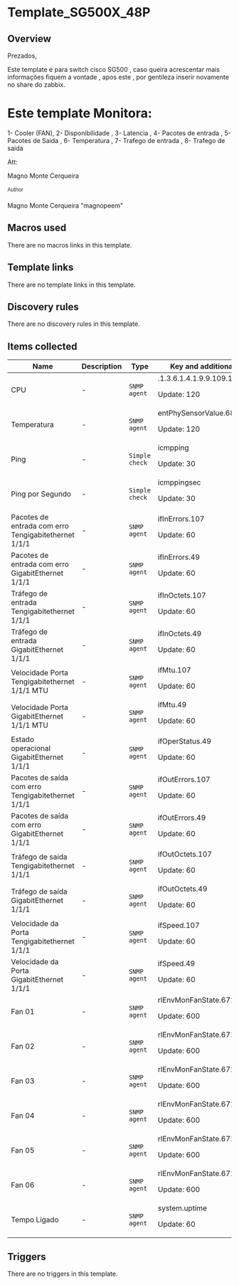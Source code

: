 # Template_SG500X_48P

## Overview

Prezados,


 Este template e para switch cisco SG500 , caso queira acrescentar mais informações fiquem a vontade , apos este , por gentileza inserir novamente no share do zabbix.


# Este template Monitora:


1- Cooler (FAN), 2- Disponibilidade , 3- Latencia , 4- Pacotes de entrada , 5- Pacotes de Saida , 6- Temperatura , 7- Trafego de entrada , 8- Trafego de saida


 Att:


 Magno Monte Cerqueira


<p style="margin: 0px 0px 1.5em; padding: 0px; border: 0px; outline: 0px; vertical-align: baseline; font-size: 12px; line-height: 1.5em; color: #1f2c33; font-family: arial, sans-serif; background-image: initial; background-attachment: initial; background-size: initial; background-

## Author

Magno Monte Cerqueira "magnopeem"

## Macros used

There are no macros links in this template.

## Template links

There are no template links in this template.

## Discovery rules

There are no discovery rules in this template.

## Items collected

|Name|Description|Type|Key and additional info|
|----|-----------|----|----|
|CPU|<p>-</p>|`SNMP agent`|.1.3.6.1.4.1.9.9.109.1.1.1.1.5<p>Update: 120</p>|
|Temperatura|<p>-</p>|`SNMP agent`|entPhySensorValue.68420481<p>Update: 120</p>|
|Ping|<p>-</p>|`Simple check`|icmpping<p>Update: 30</p>|
|Ping por Segundo|<p>-</p>|`Simple check`|icmppingsec<p>Update: 30</p>|
|Pacotes de entrada com erro Tengigabitethernet 1/1/1|<p>-</p>|`SNMP agent`|ifInErrors.107<p>Update: 60</p>|
|Pacotes de entrada com erro GigabitEthernet 1/1/1|<p>-</p>|`SNMP agent`|ifInErrors.49<p>Update: 60</p>|
|Tráfego de entrada Tengigabitethernet 1/1/1|<p>-</p>|`SNMP agent`|ifInOctets.107<p>Update: 60</p>|
|Tráfego de entrada GigabitEthernet 1/1/1|<p>-</p>|`SNMP agent`|ifInOctets.49<p>Update: 60</p>|
|Velocidade Porta Tengigabitethernet 1/1/1 MTU|<p>-</p>|`SNMP agent`|ifMtu.107<p>Update: 60</p>|
|Velocidade Porta GigabitEthernet 1/1/1 MTU|<p>-</p>|`SNMP agent`|ifMtu.49<p>Update: 60</p>|
|Estado operacional GigabitEthernet 1/1/1|<p>-</p>|`SNMP agent`|ifOperStatus.49<p>Update: 60</p>|
|Pacotes de saída com erro Tengigabitethernet 1/1/1|<p>-</p>|`SNMP agent`|ifOutErrors.107<p>Update: 60</p>|
|Pacotes de saída com erro GigabitEthernet 1/1/1|<p>-</p>|`SNMP agent`|ifOutErrors.49<p>Update: 60</p>|
|Tráfego de saída Tengigabitethernet 1/1/1|<p>-</p>|`SNMP agent`|ifOutOctets.107<p>Update: 60</p>|
|Tráfego de saída GigabitEthernet 1/1/1|<p>-</p>|`SNMP agent`|ifOutOctets.49<p>Update: 60</p>|
|Velocidade da Porta Tengigabitethernet 1/1/1|<p>-</p>|`SNMP agent`|ifSpeed.107<p>Update: 60</p>|
|Velocidade da Porta  GigabitEthernet 1/1/1|<p>-</p>|`SNMP agent`|ifSpeed.49<p>Update: 60</p>|
|Fan 01|<p>-</p>|`SNMP agent`|rlEnvMonFanState.67109250<p>Update: 600</p>|
|Fan 02|<p>-</p>|`SNMP agent`|rlEnvMonFanState.67109251<p>Update: 600</p>|
|Fan 03|<p>-</p>|`SNMP agent`|rlEnvMonFanState.67109252<p>Update: 600</p>|
|Fan 04|<p>-</p>|`SNMP agent`|rlEnvMonFanState.67109253<p>Update: 600</p>|
|Fan 05|<p>-</p>|`SNMP agent`|rlEnvMonFanState.67109254<p>Update: 600</p>|
|Fan 06|<p>-</p>|`SNMP agent`|rlEnvMonFanState.67109255<p>Update: 600</p>|
|Tempo Ligado|<p>-</p>|`SNMP agent`|system.uptime<p>Update: 60</p>|
## Triggers

There are no triggers in this template.

